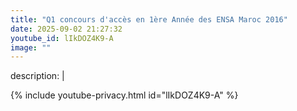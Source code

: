 ```yaml
---
title: "Q1 concours d'accès en 1ère Année des ENSA Maroc 2016"
date: 2025-09-02 21:27:32 
youtube_id: lIkDOZ4K9-A
image: ""
---
```

description: |
  
{% include youtube-privacy.html id="lIkDOZ4K9-A" %}
